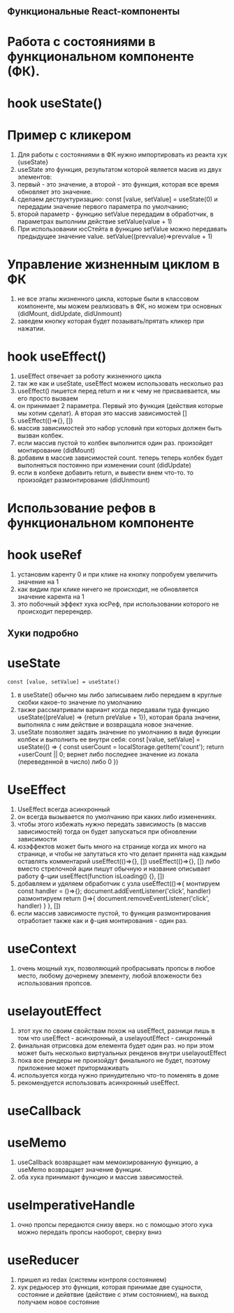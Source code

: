 ## Функциональные React-компоненты

# Работа с состояниями в функциональном компоненте (ФК). 
# hook useState()
# Пример с кликером
1. Для работы с состояниями в ФК нужно импортировать из реакта хук {useState}
2. useState это функция, результатом которой является масив из двух элементов: 
3. первый - это значение, а второй - это функция, которая все время обновляет это значение.
4. сделаем деструктуризацию: const [value, setValue] = useState(0) и передадим значение первого параметра по умолчанию;
5. второй параметр - функцию setValue передадим в обработчик, в параметрах выполним действие setValue(value + 1)
6. При использовании юсСтейта в функцию setValue можно передавать предыдущее значение value. setValue((prevvalue)=>prevvalue + 1)
# Управление жизненным циклом в ФК
1. не все этапы жизненного цикла, которые были в классовом компоненте, мы можем реализовать в ФК, но можем три основных (didMount, didUpdate, didUnmount)
2. заведем кнопку которая будет позаывать/прятать кликер при нажатии. 
# hook useEffect()
1. useEffect отвечает за роботу жизненного цикла
2. так же как и useState, useEffect можем использовать несколько раз
3. useEffect() пишется перед return и ни к чему не присваевается, мы его просто вызваем
4. он принимает 2 параметра. Первый это функция (действия которые мы хотим сделат). А вторая это массив зависимостей []
5. useEffect(()=>{}, [])
6. массив зависимостей это набор условий при которых должен быть вызван колбек.
7. если массив пустой то колбек выполнится один раз. произойдет монтирование (didMount)
8. добавим в массив зависимостей count. теперь теперь колбек будет выполняться постоянно при изменении count (didUpdate)
9. если в колбеке добавить return, и вывести внем что-то. то произойдет размонтирование (didUnmount)
# Использование рефов в функциональном компоненте
# hook useRef
1. установим каренту 0 и при клике на кнопку попробуем увеличить значение на 1
2. как видим при клике ничего не происходит, не обновляется значение карента на 1
3. это побочный эффект хука юсРеф, при использовании которого не происходит перерендер.
## Хуки подробно
# useState
    const [value, setValue] = useState()
1.  в useState() обычно мы либо записываем либо передаем в круглые скобки какое-то значение по умолчанию
2.  также рассматривали вариант когда передавали туда функцию useState((preValue) => {return preValue + 1}), 
    которая брала значени, выполняла с ним действие и возвращала новое значение.
3.  useState позволяет задать значение по умолчанию в виде функции колбек и выполнить ее внутри себя:
    const [value, setValue] = useState(() => {
    const userCount = localStorage.getItem('count');
    return +userCount || 0;
    вернет либо последнее значение из локала (переведенной в число) либо 0
    })
# UseEffect
1.  UseEffect всегда асинхронный
2.  он всегда вызывается по умолчанию при каких либо изменениях.
3.  чтобы этого избежать нужно передать зависимость (в массив зависимостей)
    тогда он будет запускаться при обновлении зависимости
4.  юзэффектов может быть много на странице
    когда их много на странице, и чтобы не запутаться кто что делает принята над каждым оставлять комментарий
    useEffect(()=>{}, [])
    useEffect(()=>{}, [])
    либо вместо стрелочной ации пишут обычную и название описывает работу ф-ции
    useEffect(function isLoading() {}, [])
5.  добавляем и удяляем обработчик с узла
    useEffect(()=>{
        монтируем
    const handler = ()=>{};
    document.addEventListener('click', handler)
        размонтируем
    return ()=>{
        document.removeEventListener('click', handler)
        }
    }, [])
6.  если массив зависимосте пустой, то функция размонтирования отработает также как и ф-ция монтирования - один раз.
# useContext
1. очень мощный хук, позволяющий пробрасывать пропсы в любое место, любому дочернему элементу, любой вложености без использования пропсов.
# uselayoutEffect
1. этот хук по своим свойствам похож на useEffect, разници лишь в том что useEffect - асинхронный, а uselayoutEffect - синхронный
2. финальная отрисовка дом елемента будет один раз. но при этом может быть несколько виртуальных ренденов внутри uselayoutEffect
3. пока все рендеры не произойдут финального не будет, поэтому приложение может притормаживать
4. используется когда нужно принудительно что-то поменять в доме
5. рекомендуется использовать асинхронный useEffect.
# useCallback
# useMemo
1. useCallback возвращает нам мемоизированную функцию, а useMemo возвращает значение функции.
2. оба хука принимают функцию и массив зависимостей.
# useImperativeHandle
1. очно пропсы передаются снизу вверх. но с помощью этого хука можно передать пропсы наоборот, сверху вниз
# useReduсer
1. пришел из redax (системы контроля состоянием)
2. хук редьюсер это функция, которая принимае две сущности, состояние и дейвтвие (действие с этим состоянием), на выход получаем новое состояние

